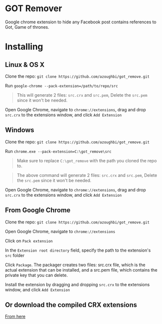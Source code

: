 # GOT Remover

Google chrome extension to hide any Facebook post contains references to Got, Game of thrones. 

# Installing  

## Linux & OS X

Clone the repo: `git clone https://github.com/azoughbi/got_remove.git`

Run `google-chrome --pack-extension=/path/to/repo/src`

> This will generate 2 files: `src.crx` and `src.pem`, Delete the `src.pem` since it won't be needed. 

Open Google Chrome, navigate to `chrome://extensions`, drag and drop `src.crx` to the extensions window, and click `Add Extension`

## Windows 

Clone the repo: `git clone https://github.com/azoughbi/got_remove.git`

Run `chrome.exe --pack-extension=C:\got_remove\src`

> Make sure to replace `C:\got_remove` with the path you cloned the repo to. 

> The above command will generate 2 files: `src.crx` and `src.pem`, Delete the `src.pem` since it won't be needed. 

Open Google Chrome, navigate to `chrome://extensions`, drag and drop `src.crx` to the extensions window, and click `Add Extension`

## From Google Chrome

Clone the repo: `git clone https://github.com/azoughbi/got_remove.git`

Open Google Chrome, navigate to `chrome://extensions` 

Click on `Pack extension` 

In the `Extension root directory` field, specify the path to the extension's `src` folder

Click `Package`. The packager creates two files: src.crx file, which is the actual extension that can be installed, and a src.pem file, which contains the private key that you can delete.

Install the extension by dragging and dropping `src.crx` to the extensions window, and click `Add Extension`

## Or download the compiled CRX extensions

[From here](https://github.com/azoughbi/got_remove/releases/download/1.0/src.crx)
